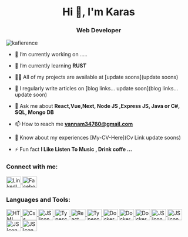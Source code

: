 <h1 align="center">Hi 👋, I'm Karas</h1>
<h3 align="center">Web Developer</h3>

<p align="left"> <img src="https://komarev.com/ghpvc/?username=kafierence&label=Profile%20views&color=0e75b6&style=flat" alt="kafierence" /> </p>

- 🔭 I’m currently working on .....

- 🌱 I’m currently learning **RUST**

- 👨‍💻 All of my projects are available at [update soons](update soons)

- 📝 I regularly write articles on [blog links... update soon](blog links... update soon)

- 💬 Ask me about **React,Vue,Next, Node JS ,Express JS, Java or C#, SQL, Mongo DB**

- 📫 How to reach me **vannam34760@gmail.com**

- 📄 Know about my experiences [My-CV-Here](Cv Link update soons)

- ⚡ Fun fact **I Like Listen To Music , Drink coffe ...**
<h3 align="left">Connect with me:</h3>
<p align="left">
<a href="https://www.linkedin.com/in/v%C4%83n-nam-t%E1%BB%91ng-2464b0243/" >
  <picture>
    <img align="center" src="https://github.com/Kafierence/Kafierence/blob/main/assets/social/linkedin.svg" alt="LinkedIN link of Karas" height="30" width="40" />
  </picture>
</a>
<!-- <a href="https://www.facebook.com/profile.php?id=100019553707449" target="_blank">
  <picture>
    <img align="center" src="https://github.com/Kafierence/Kafierence/blob/main/assets/social/facebook.svg" alt="Facebook link of Karas" height="30" width="40" />
  </picture>
</a> -->
<a href="https://twitter.com/Karas_2k" target="_blank">
  <picture>
    <img align="center" src="https://github.com/Kafierence/Kafierence/blob/main/assets/social/twitter.svg" alt="Facebook link of Karas" height="30" width="40" />
  </picture>
</a>
</p>

<h3 align="left">Languages and Tools:</h3>
<p align="left">

<a href='#'>
<img align="center" src="https://github.com/Kafierence/Kafierence/blob/main/assets/languages/light/html5-original.svg" alt="HTML Icon" height="30" width="40" />
</a>
<a href='#'>
  <picture>
    <source align="center" media="(prefers-color-scheme: dark)" srcset='https://github.com/Kafierence/Kafierence/blob/main/assets/languages/dark/css.svg' height="30" width="40"/>
    <image align="center" src='https://github.com/Kafierence/Kafierence/blob/main/assets/languages/light/css.svg' alt="Css Light Icon" height="30" width="40"/>
  </picture>
</a>
<a href='https://www.w3schools.com/js/' target='_blank'>
 <picture>
  <source align="center" media="(prefers-color-scheme: dark)" srcset='https://github.com/Kafierence/Kafierence/blob/main/assets/languages/dark/javascript.svg' height="30" width="40"/>
  <img align="center" src="https://github.com/Kafierence/Kafierence/blob/main/assets/languages/light/javascript.svg" alt="JS Icon" height="30" width="40" />
 </picture>
</a>

<a href="https://react.dev/" target="_blank">
  <picture>
    <img align="center" src="https://github.com/Kafierence/Kafierence/blob/main/assets/languages/light/typescript.svg" alt="Typescript Icon" height="30" width="40" />
  </picture>
</a>
<a href="https://www.typescriptlang.org/" >
  <picture>
    <img align="center" src="https://github.com/Kafierence/Kafierence/blob/main/assets/languages/light/reactjs.svg" alt="React JS Icon" height="30" width="40" />
  </picture>
</a>
<a href="https://vuejs.org/" >
  <picture>
    <img align="center" src="https://github.com/Kafierence/Kafierence/blob/main/assets/languages/light/vuejs.svg" alt="Typescript Icon" height="30" width="40" />
  </picture>
</a>

<a href="https://www.docker.com/" >
  <picture>
    <img align="center" src="https://github.com/Kafierence/Kafierence/blob/main/assets/languages/light/docker.svg" alt="Docker Icon" height="30" width="40" />
  </picture>
</a>
<a href="https://www.mongodb.com/" >
  <picture>
    <img align="center" src="https://github.com/Kafierence/Kafierence/blob/main/assets/languages/light/mongodb-original.svg" alt="Docker Icon" height="30" width="40" />
  </picture>
</a>
<a href="https://redux.js.org/" >
  <picture>
    <img align="center" src="https://github.com/Kafierence/Kafierence/blob/main/assets/languages/light/redux.svg" alt="Docker Icon" height="30" width="40" />
  </picture>
</a>
<a href='https://chakra-ui.com/' target='_blank'>
 <picture>
  <source align="center" media="(prefers-color-scheme: dark)" srcset='https://github.com/Kafierence/Kafierence/blob/main/assets/languages/dark/chakra.svg' height="30" width="40"/>
  <img align="center" src="https://github.com/Kafierence/Kafierence/blob/main/assets/languages/light/chakra.svg" alt="JS Icon" height="30" width="40" />
 </picture>
</a>

<a href='https://panda-css.com/' target='_blank'>
<picture>
  <source align="center" media="(prefers-color-scheme: dark)" srcset='https://github.com/Kafierence/Kafierence/blob/main/assets/languages/dark/panda-css.svg' height="30" width="40"/>
  <img align="center" src="https://github.com/Kafierence/Kafierence/blob/main/assets/languages/light/panda-css.svg" alt="JS Icon" height="30" width="40" />
 </picture>
</a>
<a href='https://tailwindcss.com/' target='_blank'>
<picture>
  <source align="center" media="(prefers-color-scheme: dark)" srcset='https://github.com/Kafierence/Kafierence/blob/main/assets/languages/dark/tailwind-css.svg' height="30" width="40"/>
  <img align="center" src="https://github.com/Kafierence/Kafierence/blob/main/assets/languages/light/tailwind-css.svg" alt="JS Icon" height="30" width="40" />
 </picture>
</a>

<a href='https://www.highcharts.com/' target='_blank'>
<picture>
  
  <img align="center" src="https://github.com/Kafierence/Kafierence/blob/main/assets/languages/light/highchart.svg" alt="JS Icon" height="30" width="40" />
 </picture>
</a>
</p>
